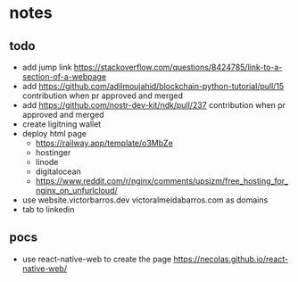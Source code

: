 # notes

## todo

- add jump link https://stackoverflow.com/questions/8424785/link-to-a-section-of-a-webpage
- add https://github.com/adilmoujahid/blockchain-python-tutorial/pull/15 contribution when pr approved and merged
- add https://github.com/nostr-dev-kit/ndk/pull/237 contribution when pr approved and merged
- create ligitning wallet
- deploy html page
  - https://railway.app/template/o3MbZe
  - hostinger
  - linode
  - digitalocean
  - https://www.reddit.com/r/nginx/comments/upsizm/free_hosting_for_nginx_on_unfurlcloud/
- use website.victorbarros.dev victoralmeidabarros.com as domains
- tab to linkedin

## pocs

- use react-native-web to create the page https://necolas.github.io/react-native-web/
